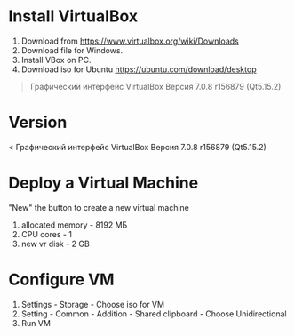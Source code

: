 # Install VirtualBox

1. Download from https://www.virtualbox.org/wiki/Downloads
2. Download file for Windows.
3. Install VBox on PC.
4. Download iso for Ubuntu https://ubuntu.com/download/desktop

> Графический интерфейс VirtualBox Версия 7.0.8 r156879 (Qt5.15.2)


# Version

< Графический интерфейс VirtualBox Версия 7.0.8 r156879 (Qt5.15.2)

# Deploy a Virtual Machine

"New" the button to create a new virtual machine 

1. allocated memory -  8192 МБ
2. CPU cores - 1
3. new vr disk - 2 GB

# Configure VM

1. Settings - Storage - Choose iso for VM
2. Setting - Common - Addition - Shared clipboard - Choose Unidirectional
3. Run VM



